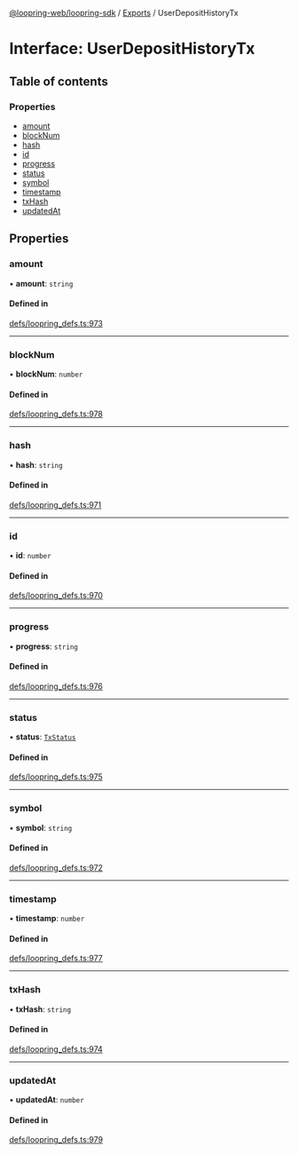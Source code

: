 [@loopring-web/loopring-sdk](../README.md) / [Exports](../modules.md) / UserDepositHistoryTx

# Interface: UserDepositHistoryTx

## Table of contents

### Properties

- [amount](UserDepositHistoryTx.md#amount)
- [blockNum](UserDepositHistoryTx.md#blocknum)
- [hash](UserDepositHistoryTx.md#hash)
- [id](UserDepositHistoryTx.md#id)
- [progress](UserDepositHistoryTx.md#progress)
- [status](UserDepositHistoryTx.md#status)
- [symbol](UserDepositHistoryTx.md#symbol)
- [timestamp](UserDepositHistoryTx.md#timestamp)
- [txHash](UserDepositHistoryTx.md#txhash)
- [updatedAt](UserDepositHistoryTx.md#updatedat)

## Properties

### amount

• **amount**: `string`

#### Defined in

[defs/loopring_defs.ts:973](https://github.com/Loopring/loopring_sdk/blob/c031084/src/defs/loopring_defs.ts#L973)

___

### blockNum

• **blockNum**: `number`

#### Defined in

[defs/loopring_defs.ts:978](https://github.com/Loopring/loopring_sdk/blob/c031084/src/defs/loopring_defs.ts#L978)

___

### hash

• **hash**: `string`

#### Defined in

[defs/loopring_defs.ts:971](https://github.com/Loopring/loopring_sdk/blob/c031084/src/defs/loopring_defs.ts#L971)

___

### id

• **id**: `number`

#### Defined in

[defs/loopring_defs.ts:970](https://github.com/Loopring/loopring_sdk/blob/c031084/src/defs/loopring_defs.ts#L970)

___

### progress

• **progress**: `string`

#### Defined in

[defs/loopring_defs.ts:976](https://github.com/Loopring/loopring_sdk/blob/c031084/src/defs/loopring_defs.ts#L976)

___

### status

• **status**: [`TxStatus`](../enums/TxStatus.md)

#### Defined in

[defs/loopring_defs.ts:975](https://github.com/Loopring/loopring_sdk/blob/c031084/src/defs/loopring_defs.ts#L975)

___

### symbol

• **symbol**: `string`

#### Defined in

[defs/loopring_defs.ts:972](https://github.com/Loopring/loopring_sdk/blob/c031084/src/defs/loopring_defs.ts#L972)

___

### timestamp

• **timestamp**: `number`

#### Defined in

[defs/loopring_defs.ts:977](https://github.com/Loopring/loopring_sdk/blob/c031084/src/defs/loopring_defs.ts#L977)

___

### txHash

• **txHash**: `string`

#### Defined in

[defs/loopring_defs.ts:974](https://github.com/Loopring/loopring_sdk/blob/c031084/src/defs/loopring_defs.ts#L974)

___

### updatedAt

• **updatedAt**: `number`

#### Defined in

[defs/loopring_defs.ts:979](https://github.com/Loopring/loopring_sdk/blob/c031084/src/defs/loopring_defs.ts#L979)
